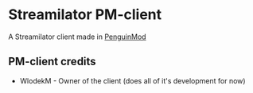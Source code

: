 # Streamilator PM-client
A Streamilator client made in [PenguinMod](https://penguinmod.site/)

## PM-client credits
- WlodekM - Owner of the client (does all of it's development for now)
